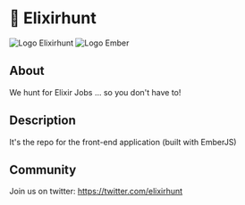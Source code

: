 # :hamster: Elixirhunt

![Logo Elixirhunt](https://pbs.twimg.com/profile_images/772145172637478912/T0CpBu2j.jpg)
![Logo Ember](http://emberjs.com/images/about/ember-productivity-sm.png)


## About
We hunt for Elixir Jobs ... so you don't have to!

## Description
It's the repo for the front-end application (built with EmberJS)

## Community
Join us on twitter: https://twitter.com/elixirhunt
